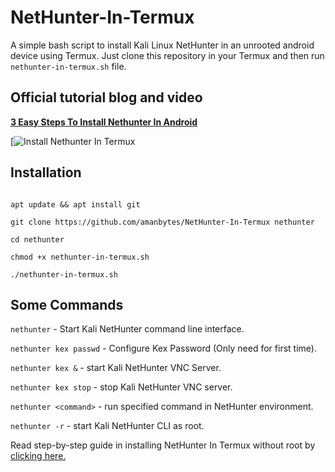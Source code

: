 # NetHunter-In-Termux
A simple bash script to install Kali Linux NetHunter in an unrooted android device using Termux. Just clone this repository in your Termux and then run ``` nethunter-in-termux.sh ``` file.

## Official tutorial blog and video

[**3 Easy Steps To Install Nethunter In Android**](https://Nethunter.com-install-kali-nethunter-in-android/)


[![Install Nethunter In Termux](https://termux.com)

## Installation

```

apt update && apt install git

git clone https://github.com/amanbytes/NetHunter-In-Termux nethunter

cd nethunter

chmod +x nethunter-in-termux.sh

./nethunter-in-termux.sh

```
## Some Commands

```nethunter``` - Start  Kali NetHunter command line interface.

```nethunter kex passwd``` - Configure Kex Password (Only need for first time).

```nethunter kex &``` - start Kali NetHunter VNC Server.

```nethunter kex stop``` - stop Kali NetHunter VNC server.

```nethunter <command>``` - run specified command in NetHunter environment.

```nethunter -r``` - start Kali NetHunter CLI as root.


Read step-by-step guide in installing NetHunter In Termux without root by [clicking here.](https://nethunter.com/install-kali-nethunter-in-android/)
